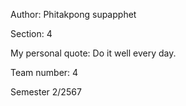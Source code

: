 Author: Phitakpong supapphet

Section: 4

My personal quote: Do it well every day.

Team number: 4

Semester 2/2567